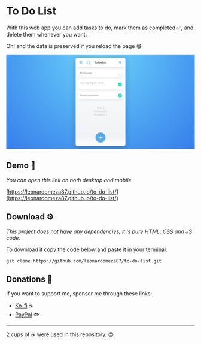 # To Do List

With this web app you can add tasks to do, mark them as completed ✅, and delete them whenever you want.

Oh! and the data is preserved if you reload the page 😄

![Screenshot](assets/screenshot.png)

## Demo 🚀

_You can open this link on both desktop and mobile._

[https://leonardomeza87.github.io/to-do-list/](https://leonardomeza87.github.io/to-do-list/)

## Download ⚙️

_This project does not have any dependencies, it is pure HTML, CSS and JS code._

To download it copy the code below and paste it in your terminal.

```
git clone https://github.com/leonardomeza87/to-do-list.git
```

## Donations 🎁

If you want to support me, sponsor me through these links:

- [Ko-fi](https://ko-fi.com/meza87) ☕
- [PayPal](https://www.paypal.me/universedll) 🐟

---

2 cups of ☕ were used in this repository. 😊
